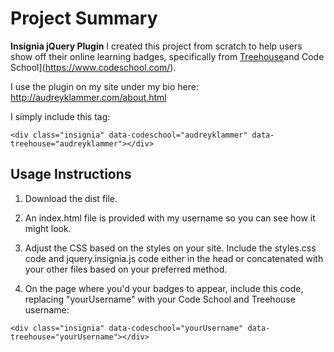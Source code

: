 # Project Summary 

**Insignia jQuery Plugin**
 I created this project from scratch to help users show off their online learning badges, specifically from [Treehouse](https://teamtreehouse.com/home)and Code School](https://www.codeschool.com/).
 
 


I use the plugin on my site under my bio here: http://audreyklammer.com/about.html

I simply include this tag:

`<div class="insignia" data-codeschool="audreyklammer" data-treehouse="audreyklammer"></div>` 


## Usage Instructions

1. Download the dist file. 

2. An index.html file is provided with my username so you can see how it might look. 

3. Adjust the CSS based on the styles on your site. Include the styles.css code and jquery.insignia.js code either in the head or concatenated with your other files based on your preferred method.

4. On the page where you'd your badges to appear, include this code, replacing "yourUsername" with your Code School and Treehouse username:

`<div class="insignia" data-codeschool="yourUsername" data-treehouse="yourUsername"></div>`






